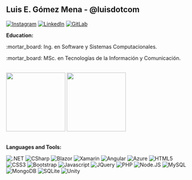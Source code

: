 <h2> Luis E. Gómez Mena - @luisdotcom </h2>

[![Instagram](https://img.shields.io/badge/Instagram-E4405F?style=for-the-badge&logo=instagram&logoColor=white)](https://instagram.com/_luisdotcom)
[![LinkedIn](https://img.shields.io/badge/LinkedIn-0077B5?style=for-the-badge&logo=linkedin&logoColor=white)](https://linkedin.com/in/luisdotcom)
[![GitLab](https://img.shields.io/badge/GitLab-330F63?style=for-the-badge&logo=gitlab&logoColor=white)](https://gitlab.com/luisdotcom)
 
<b>Education: </b>
<p>:mortar_board: Ing. en Software y Sistemas Computacionales.</p>
<p>:mortar_board: MSc. en Tecnologías de la Información y Comunicación.</p>
 
<br/>
<div>
  <img src="https://github-readme-stats.vercel.app/api?username=luisdotcom&theme=github_dark&include_all_commits=true&count_private=true&show_icons=true&custom_title=GitHub%20Stats&border_color=263238" height="160px" />
 <img src="https://github-readme-stats.vercel.app/api/top-langs/?username=luisdotcom&theme=github_dark&layout=compact&border_color=263238" height="160px" />
</div>
<br/>

<b>Languages and Tools:</b> 
<div display:flex;>
 <div style="display: inline-block;">
   <img alt=".NET" src="https://img.shields.io/badge/.NET-5C2D91?style=for-the-badge&logo=.net&logoColor=white"> 
   <img alt="CSharp" src="https://img.shields.io/badge/C%23-239120?style=for-the-badge&logo=c-sharp&logoColor=white"> 
   <img alt="Blazor" src="https://img.shields.io/badge/blazor-512BD4?style=for-the-badge&logo=blazor&logoColor=white"> 
   <img alt="Xamarin" src="https://img.shields.io/badge/Xamarin-3498DB?style=for-the-badge&logo=xamarin&logoColor=white"> 
   <img alt="Angular" src="https://img.shields.io/badge/Angular-DD0031?style=for-the-badge&logo=angular&logoColor=white"> 
   <img alt="Azure" src="https://img.shields.io/badge/Microsoft_Azure-0089D6?style=for-the-badge&logo=microsoft-azure&logoColor=white"> 

   <img alt="HTML5" src="https://img.shields.io/badge/HTML5-E34F26?style=for-the-badge&logo=html5&logoColor=white"> 
   <img alt="CSS3" src="https://img.shields.io/badge/CSS3-1572B6?style=for-the-badge&logo=css3&logoColor=white"> 
   <img alt="Bootstrap" src="https://img.shields.io/badge/Bootstrap-563D7C?style=for-the-badge&logo=bootstrap&logoColor=white"> 
   <img alt="Javascript" src="https://img.shields.io/badge/JavaScript-F7DF1E?style=for-the-badge&logo=javascript&logoColor=black"> 
   <img alt="JQuery" src="https://img.shields.io/badge/jQuery-0769AD?style=for-the-badge&logo=jquery&logoColor=white"> 
   <img alt="PHP" src="https://img.shields.io/badge/PHP-777BB4?style=for-the-badge&logo=php&logoColor=white"> 
   <img alt="Node.JS" src="https://img.shields.io/badge/Node.js-43853D?style=for-the-badge&logo=node.js&logoColor=white"> 

   <img alt="MySQL" src="https://img.shields.io/badge/MySQL-00000F?style=for-the-badge&logo=mysql&logoColor=white"> 
   <img alt="MongoDB" src="https://img.shields.io/badge/MongoDB-4EA94B?style=for-the-badge&logo=mongodb&logoColor=white"> 
   <img alt="SQLite" src="https://img.shields.io/badge/SQLite-07405E?style=for-the-badge&logo=sqlite&logoColor=white"> 

   <img alt="Unity" src="https://img.shields.io/badge/Unity-100000?style=for-the-badge&logo=unity&logoColor=white">
 </div>  
</div>

